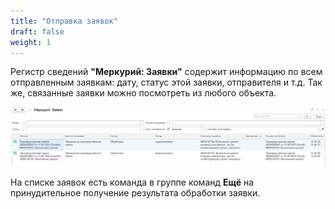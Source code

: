 ```yaml
---
title: "Отправка заявок"
draft: false
weight: 1
---
```


Регистр сведений **"Меркурий: Заявки"** содержит информацию по всем отправленным заявкам: дату, статус этой заявки, отправителя и т.д. Так же, связанные заявки можно посмотреть из любого объекта.

[![1][1]][1]

На списке заявок есть команда в группе команд **Ещё** на принудительное получение результата обработки заявки.

[1]: 1.png
